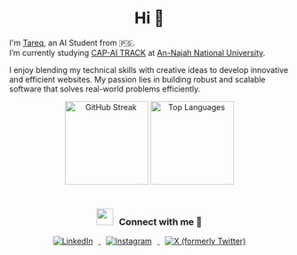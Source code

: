 <h1 align="center">Hi 👋</h1>



I'm [Tareq](https://www.linkedin.com/in/tareq-saymeh-721635311/), an AI Student from 🇵🇸.  
I’m currently studying [CAP-AI TRACK](https://www.najah.edu/en/academic/undergraduate-programs/program/computer-science-apprenticeship-program/info-card/) at [An-Najah National University](https://www.najah.edu/en/).

<p>
	I enjoy blending my technical skills with creative ideas to develop innovative and efficient websites. My passion lies in building robust and scalable software that solves real-world problems efficiently.
</p>

<div align="center">
  <img src="https://github-readme-streak-stats.herokuapp.com/?user=tareq-saymeh&" alt="GitHub Streak" height="150" />
  <img src="https://github-readme-stats.vercel.app/api/top-langs/?username=tareq-saymeh&layout=compact" alt="Top Languages" height="150" />
</div>

<br/>

<h3 align="center"><img src="https://media.giphy.com/media/iY8CRBdQXODJSCERIr/giphy.gif" width="30" height="30" style="margin-right: 10px;">Connect with me 🤝</h3>

<p align="center">
  <a href="https://www.linkedin.com/in/tareq-saymeh-721635311/" target="_blank">
    <img src="https://img.icons8.com/doodle/40/000000/linkedin--v2.png" alt="LinkedIn" style="margin: 0 10px;">
  </a>
  <a href="https://www.instagram.com/tareq.saymeh/" target="_blank">
    <img src="https://img.icons8.com/doodle/40/000000/instagram-new--v2.png" alt="Instagram" style="margin: 0 10px;">
  </a>
  <a href="https://x.com/TareqSaymeh4" target="_blank">
    <img src="https://img.icons8.com/doodle/1x/twitter-squared--v2.png" alt="X (formerly Twitter)" style="margin: 0 10px;">
  </a>
</p>
